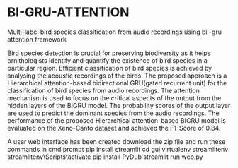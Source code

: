 # BI-GRU-ATTENTION
Multi-label bird species classification from audio recordings using bi -gru attention framework

Bird species detection is crucial for preserving biodiversity as it helps ornithologists identify and quantify the existence of bird species in a particular region. Efficient classification of bird species is achieved by analysing the acoustic recordings of the birds. The proposed approach is a Hierarchical attention-based bidirectional GRU(gated recurrent unit) for the classification of bird species from audio recordings. The attention mechanism is used to focus on the critical aspects of the output from the hidden layers of the BIGRU model. The probability scores of the output layer are used to predict the dominant species from the audio recordings. The performance of the proposed Hierarchical attention-based BIGRU model is evaluated on the Xeno-Canto dataset and achieved the F1-Score of 0.84.

A user web interface has been created download the zip file and run these commands in cmd prompt 
pip install streamlit
cd gui
virtualenv streamlitenv
streamlitenv\Scripts\activate
pip install PyDub
streamlit run web.py

